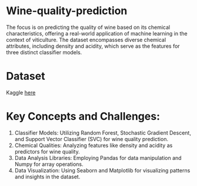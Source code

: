 # Wine-quality-prediction

The focus is on predicting the quality of wine based on its chemical characteristics, offering a real-world application of machine learning in the context of viticulture. The dataset encompasses diverse chemical attributes, including density and acidity, which serve as the features for three distinct classifier models.

# Dataset
Kaggle [here](https://www.kaggle.com/datasets/yasserh/wine-quality-dataset)

# Key Concepts and Challenges:

1. Classifier Models: Utilizing Random Forest, Stochastic Gradient Descent, and Support Vector Classifier (SVC) for wine quality prediction.
2. Chemical Qualities: Analyzing features like density and acidity as predictors for wine quality.
3. Data Analysis Libraries: Employing Pandas for data manipulation and Numpy for array operations.
4. Data Visualization: Using Seaborn and Matplotlib for visualizing patterns and insights in the dataset.
